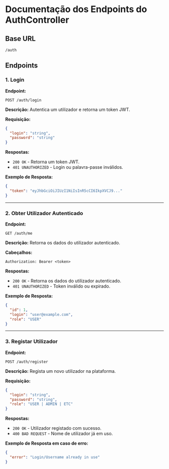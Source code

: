 # Documentação dos Endpoints do AuthController

## Base URL
```
/auth
```

## Endpoints

### 1. Login

**Endpoint:**
```
POST /auth/login
```

**Descrição:**
Autentica um utilizador e retorna um token JWT.

**Requisição:**
```json
{
  "login": "string",
  "password": "string"
}
```

**Respostas:**
- `200 OK` - Retorna um token JWT.
- `401 UNAUTHORIZED` - Login ou palavra-passe inválidos.

**Exemplo de Resposta:**
```json
{
  "token": "eyJhbGciOiJIUzI1NiIsInR5cCI6IkpXVCJ9..."
}
```

---

### 2. Obter Utilizador Autenticado

**Endpoint:**
```
GET /auth/me
```

**Descrição:**
Retorna os dados do utilizador autenticado.

**Cabeçalhos:**
```
Authorization: Bearer <token>
```

**Respostas:**
- `200 OK` - Retorna os dados do utilizador autenticado.
- `401 UNAUTHORIZED` - Token inválido ou expirado.

**Exemplo de Resposta:**
```json
{
  "id": 1,
  "login": "user@example.com",
  "role": "USER"
}
```

---

### 3. Registar Utilizador

**Endpoint:**
```
POST /auth/register
```

**Descrição:**
Regista um novo utilizador na plataforma.

**Requisição:**

```json
{
  "login": "string",
  "password": "string",
  "role": "USER | ADMIN | ETC" 
}
```

**Respostas:**
- `200 OK` - Utilizador registado com sucesso.
- `400 BAD REQUEST` - Nome de utilizador já em uso.

**Exemplo de Resposta em caso de erro:**
```json
{
  "error": "Login/Username already in use"
}
